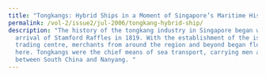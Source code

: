 ```yaml
---
title: "Tongkangs: Hybrid Ships in a Moment of Singapore’s Maritime History"
permalink: /vol-2/issue2/jul-2006/tongkang-hybrid-ship/
description: "The history of the tongkang industry in Singapore began with the
  arrival of Stamford Raffles in 1819. With the establishment of the island as a
  trading centre, merchants from around the region and beyond began flocking
  here. Tongkangs were the chief means of sea transport, carrying men and goods
  between South China and Nanyang. "
---
```

